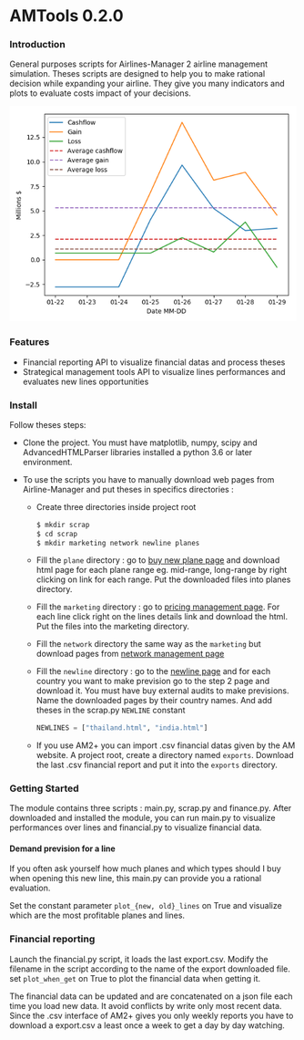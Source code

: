 # AMTools 0.2.0

### Introduction 
General purposes scripts for Airlines-Manager 2 airline management simulation. Theses scripts are designed to help you
to make rational decision while expanding your airline. They give you many indicators and plots to evaluate costs impact
of your decisions.

![Cashflow](img/cashflow.png)


### Features

- Financial reporting API to visualize financial datas and process theses
- Strategical management tools API to visualize lines performances and evaluates new lines opportunities

### Install

Follow theses steps:

-   Clone the project. You must have matplotlib, numpy, scipy and AdvancedHTMLParser libraries installed a python 3.6 or later environment.

-   To use the scripts you have to manually download web pages from Airline-Manager and put theses in specifics directories :

    -   Create three directories inside project root
        ```commandline
        $ mkdir scrap
        $ cd scrap
        $ mkdir marketing network newline planes
        ```
    -   Fill the `plane` directory : go to [buy new plane page](https://www.airlines-manager.com/aircraft/buy/new) and download html page for 
        each plane range eg. mid-range, long-range by right clicking on link for each range. Put the downloaded files into
        planes directory.
        
    -   Fill the `marketing` directory : go to  [pricing management page](https://www.airlines-manager.com/marketing/pricing/).
        For each line click right on the lines details link and download the html. Put the files into the marketing directory.
        
    -   Fill the `network` directory  the same way as the `marketing` but download pages from [network management page](https://www.airlines-manager.com/network/)
    
    -   Fill the `newline` directory : go to the [newline page](https://www.airlines-manager.com/network/newline) and for each
        country you want to make prevision go to the step 2 page and download it. You must have buy external audits to
        make previsions. Name the downloaded pages by their country names. And add theses in the scrap.py `NEWLINE` constant
        ```python
        NEWLINES = ["thailand.html", "india.html"]
        ```
    -   If you use AM2+ you can import .csv financial datas given by the AM website. A project root, create a directory
        named `exports`. Download the last .csv financial report and put it into the `exports` directory.

### Getting Started

The module contains three scripts : main.py, scrap.py and finance.py. After downloaded and installed the module, you can
run main.py to visualize performances over lines and financial.py to visualize financial data.

#### Demand prevision for a line

If you often ask yourself how much planes and which types should I buy when opening this new line, this main.py can provide
you a rational evaluation.

Set the constant parameter `plot_{new, old}_lines` on True and visualize which are the most profitable planes and lines.

### Financial reporting

Launch the financial.py script, it loads the last export.csv. Modify the filename in the script according to the name of
the export downloaded file. set `plot_when_get` on True to plot the financial data when getting it.

The financial data can be updated and are concatenated on a json file each time you load new data. It avoid conflicts
by write only most recent data. Since the .csv interface of AM2+ gives you only weekly reports you have to download a 
export.csv a least once a week to get a day by day watching.